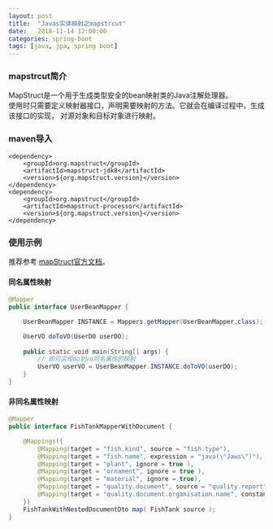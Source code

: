 ```yaml
---
layout: post
title:  "Javas实体映射之mapstrcut"
date:   2018-11-14 12:00:00
categories: spring-boot
tags: [java, jpa, spring boot]
---
```


### mapstrcut简介
MapStruct是一个用于生成类型安全的bean映射类的Java注解处理器。  
使用时只需要定义映射器接口，声明需要映射的方法。它就会在编译过程中，生成该接口的实现，
对源对象和目标对象进行映射。  
<!-- more -->

### maven导入
```
<dependency>
    <groupId>org.mapstruct</groupId>
    <artifactId>mapstruct-jdk8</artifactId>
    <version>${org.mapstruct.version}</version>
</dependency>
<dependency>
    <groupId>org.mapstruct</groupId>
    <artifactId>mapstruct-processor</artifactId>
    <version>${org.mapstruct.version}</version>
</dependency>
```

### 使用示例
推荐参考 [mapStruct官方文档](http://mapstruct.org/documentation/dev/reference/html/)。

#### 同名属性映射
```java
@Mapper
public interface UserBeanMapper {

    UserBeanMapper INSTANCE = Mappers.getMapper(UserBeanMapper.class);

    UserVO doToVO(UserDO userDO);
    
    public static void main(String[] args) {
        // 即可实现do到vo同名属性的映射
        UserVO userVO = UserBeanMapper.INSTANCE.doToVO(userDO);
    }
}

```
#### 非同名属性映射
```java
@Mapper
public interface FishTankMapperWithDocument {

    @Mappings({
        @Mapping(target = "fish.kind", source = "fish.type"),
        @Mapping(target = "fish.name", expression = "java(\"Jaws\")"),
        @Mapping(target = "plant", ignore = true ),
        @Mapping(target = "ornament", ignore = true ),
        @Mapping(target = "material", ignore = true),
        @Mapping(target = "quality.document", source = "quality.report"),
        @Mapping(target = "quality.document.organisation.name", constant = "NoIdeaInc" )
    })
    FishTankWithNestedDocumentDto map( FishTank source );
}

```

